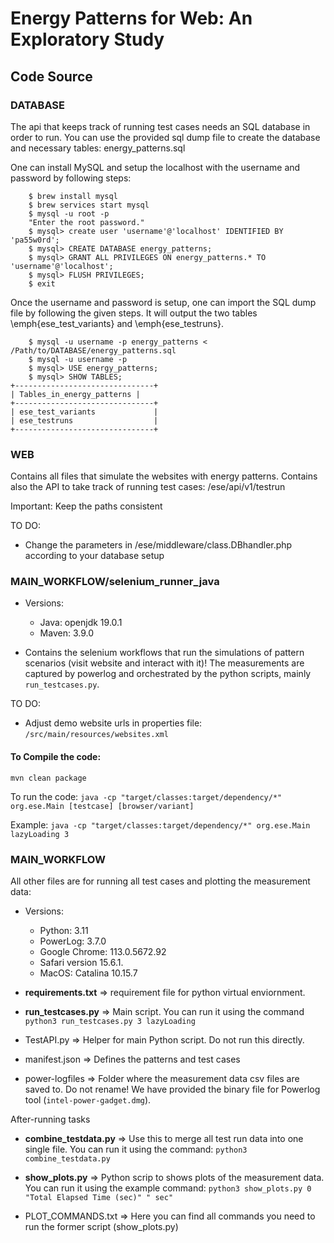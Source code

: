 # Energy Patterns for Web:  An Exploratory Study

## Code Source

### DATABASE

The api that keeps track of running test cases needs an SQL database in order to run. You can use the provided sql dump file to create the database and necessary tables:
energy_patterns.sql

One can install MySQL and setup the localhost with the username and password by following steps:
```
    $ brew install mysql
    $ brew services start mysql
    $ mysql -u root -p
    "Enter the root password."
    $ mysql> create user 'username'@'localhost' IDENTIFIED BY 'pa55w0rd';
    $ mysql> CREATE DATABASE energy_patterns;
    $ mysql> GRANT ALL PRIVILEGES ON energy_patterns.* TO 'username'@'localhost';
    $ mysql> FLUSH PRIVILEGES;
    $ exit
```
Once the username and password is setup, one can import the SQL dump file by following the given steps. It will output the two tables \emph{ese_test_variants} and \emph{ese_testruns}.

```
    $ mysql -u username -p energy_patterns < /Path/to/DATABASE/energy_patterns.sql
    $ mysql -u username -p
    $ mysql> USE energy_patterns;
    $ mysql> SHOW TABLES;
+-------------------------------+
| Tables_in_energy_patterns |
+-------------------------------+
| ese_test_variants             |
| ese_testruns                  |
+-------------------------------+
```

### WEB

Contains all files that simulate the websites with energy patterns.
Contains also the API to take track of running test cases:
/ese/api/v1/testrun

Important: Keep the paths consistent

TO DO:
- Change the parameters in /ese/middleware/class.DBhandler.php according to your database setup

### MAIN_WORKFLOW/selenium_runner_java
- Versions: 
    - Java: openjdk 19.0.1
    - Maven: 3.9.0

- Contains the selenium workflows that run the simulations of pattern scenarios (visit website and interact with it)! The measurements are captured by powerlog and orchestrated by the python scripts, mainly `run_testcases.py`.

TO DO:
- Adjust demo website urls in properties file: `/src/main/resources/websites.xml`


#### To Compile the code:
`mvn clean package`

To run the code:
`java -cp "target/classes:target/dependency/*" org.ese.Main [testcase] [browser/variant]`

Example:
`java -cp "target/classes:target/dependency/*" org.ese.Main lazyLoading 3`

### MAIN_WORKFLOW

All other files are for running all test cases and plotting the measurement data:

- Versions: 
    - Python: 3.11
    - PowerLog: 3.7.0
    - Google Chrome: 113.0.5672.92 
    - Safari version 15.6.1.
    - MacOS: Catalina 10.15.7

- **requirements.txt** => requirement file for python virtual enviornment. 

- **run_testcases.py** => Main script. You can run it using the command 
`python3 run_testcases.py 3 lazyLoading`

- TestAPI.py => Helper for main Python script. Do not run this directly.

- manifest.json => Defines the patterns and test cases

- power-logfiles => Folder where the measurement data csv files are saved to. Do not rename!
We have provided the binary file for Powerlog tool (`intel-power-gadget.dmg`).

After-running tasks
- **combine_testdata.py** => Use this to merge all test run data into one single file.
You can run it using the command: 
`python3 combine_testdata.py`

- **show_plots.py** => Python scrip to shows plots of the measurement data. You can run it using the example command: 
`python3 show_plots.py 0 "Total Elapsed Time (sec)" " sec"`

- PLOT_COMMANDS.txt => Here you can find all commands you need to run the former script (show_plots.py)